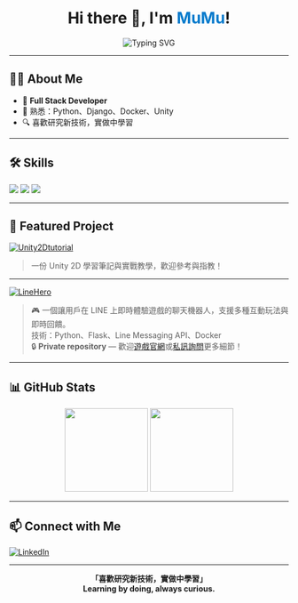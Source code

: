 <h1 align="center">Hi there 👋, I'm <span style="color:#007acc;">MuMu</span>!</h1>
<p align="center">
  <img src="https://readme-typing-svg.demolab.com?font=Fira+Code&pause=1000&color=007ACC&width=435&lines=Backend+Developer;Python+%7C+Django+%7C+Docker+Enthusiast;Learning+by+Doing+%E2%9C%A8" alt="Typing SVG" />
</p>

---

## 🧑‍💻 About Me

- 🎯 **Full Stack Developer**
- 🐍 熟悉：Python、Django、Docker、Unity
- 🔍 喜歡研究新技術，實做中學習

---

## 🛠️ Skills

<p>
  <img src="https://img.shields.io/badge/Python-3776AB?style=flat&logo=python&logoColor=white"/>
  <img src="https://img.shields.io/badge/Django-092E20?style=flat&logo=django&logoColor=white"/>
  <img src="https://img.shields.io/badge/Docker-2496ED?style=flat&logo=docker&logoColor=white"/>
</p>

---

## 🌟 Featured Project

[![Unity2Dtutorial](https://img.shields.io/badge/Unity2D-Tutorial-000?style=flat&logo=unity&logoColor=white)](https://github.com/MuMuShy/Unity2Dtutorial)

> 一份 Unity 2D 學習筆記與實戰教學，歡迎參考與指教！

---
[![LineHero](https://img.shields.io/badge/LineHero.tw-遊戲LineBot-06C755?style=flat&logo=line&logoColor=white)](https://linehero.tw)


> 🎮 一個讓用戶在 LINE 上即時體驗遊戲的聊天機器人，支援多種互動玩法與即時回饋。  
> 技術：Python、Flask、Line Messaging API、Docker  
> 🔒 **Private repository** — 歡迎[遊戲官網](https://linehero.tw)或[私訊詢問](https://www.linkedin.com/in/yi-hsuan-lin-b064851b0)更多細節！

---

## 📊 GitHub Stats

<p align="center">
  <img src="https://github-readme-stats.vercel.app/api?username=MuMuShy&show_icons=true&theme=tokyonight" height="150"/>
  <img src="https://github-readme-stats.vercel.app/api/top-langs/?username=MuMuShy&layout=compact&theme=tokyonight" height="150"/>
</p>

---

## 📫 Connect with Me

[![LinkedIn](https://img.shields.io/badge/LinkedIn-blue?logo=linkedin&logoColor=white)](https://www.linkedin.com/in/yi-hsuan-lin-b064851b0)

---

<p align="center">
  <b>「喜歡研究新技術，實做中學習」<br/>
  Learning by doing, always curious.</b>
</p>
